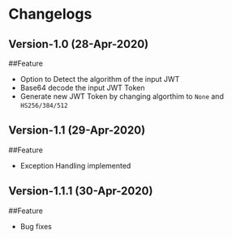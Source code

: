 # Changelogs
## Version-1.0 (28-Apr-2020)
##Feature
- Option to Detect the algorithm of the input JWT
- Base64 decode the input JWT Token
- Generate new JWT Token by changing algorthim to `None` and `HS256/384/512`

## Version-1.1 (29-Apr-2020)
##Feature
- Exception Handling implemented

## Version-1.1.1 (30-Apr-2020)
##Feature
- Bug fixes

